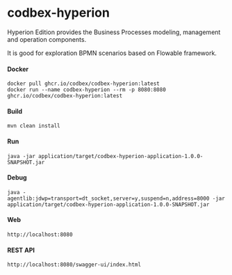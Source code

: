 # codbex-hyperion

Hyperion Edition provides the Business Processes modeling, management and operation components.

It is good for exploration BPMN scenarios based on Flowable framework.

#### Docker

```
docker pull ghcr.io/codbex/codbex-hyperion:latest
docker run --name codbex-hyperion --rm -p 8080:8080 ghcr.io/codbex/codbex-hyperion:latest
```

#### Build

```
mvn clean install
```
	
#### Run

```
java -jar application/target/codbex-hyperion-application-1.0.0-SNAPSHOT.jar
```

#### Debug

```
java -agentlib:jdwp=transport=dt_socket,server=y,suspend=n,address=8000 -jar application/target/codbex-hyperion-application-1.0.0-SNAPSHOT.jar
```
	
#### Web

```
http://localhost:8080
```

#### REST API

```
http://localhost:8080/swagger-ui/index.html
```
